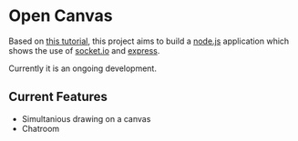 # Open Canvas

Based on [this tutorial](http://tutorialzine.com/2012/08/nodejs-drawing-game/), this project aims to build
a [node.js](http://nodejs.org/) application which shows the use of [socket.io](http://socket.io/) and [express](http://expressjs.org/).

Currently it is an ongoing development.

## Current Features

* Simultanious drawing on a canvas
* Chatroom